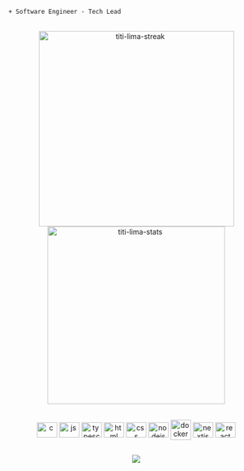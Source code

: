 ```
+ Software Engineer - Tech Lead
```
<br>
<div align="center">
<img src="https://streak-stats.demolab.com?user=titi-lima&theme=omni&mode=weekly" width="385px" alt="titi-lima-streak">
<img src="https://github-readme-stats.vercel.app/api?username=titi-lima&theme=omni" width="350px" alt="titi-lima-stats">
</div>

<br>

<p align="center">
  <img align="center" width="40" height="30" src="https://cdn.jsdelivr.net/gh/devicons/devicon/icons/c/c-original.svg" alt="c">
  <img align="center" width="40" height="30" src="https://cdn.jsdelivr.net/gh/devicons/devicon/icons/javascript/javascript-plain.svg" alt="js">
  <img align="center" width="40" height="30" src="https://cdn.jsdelivr.net/gh/devicons/devicon/icons/typescript/typescript-plain.svg" alt="typescript">
  <img align="center" width="40" height="30" src="https://cdn.jsdelivr.net/gh/devicons/devicon/icons/html5/html5-original.svg" alt="html">
  <img align="center" width="40" height="30" src="https://cdn.jsdelivr.net/gh/devicons/devicon/icons/css3/css3-original.svg" alt="css">
  <img align="center" width="40" height="30" src="https://cdn.jsdelivr.net/gh/devicons/devicon/icons/nodejs/nodejs-original.svg" alt="nodejs">
  <img align="center" width="40" height="40" src="https://cdn.jsdelivr.net/gh/devicons/devicon/icons/docker/docker-original.svg" alt="docker">
  <img align="center" width="40" height="30" src="https://cdn.jsdelivr.net/gh/devicons/devicon/icons/nextjs/nextjs-original.svg" alt="nextjs">
  <img align="center" width="40" height="30" src="https://cdn.jsdelivr.net/gh/devicons/devicon/icons/react/react-original.svg" alt="react">
  </p>
  
  ##
  
<p align="center">
  <a href="https://www.linkedin.com/in/tiago-lima-3a7b75230/"><img src="https://img.shields.io/badge/LinkedIn-0077B5?style=for-the-badge&logo=linkedin&logoColor=white"></a>
</p>
